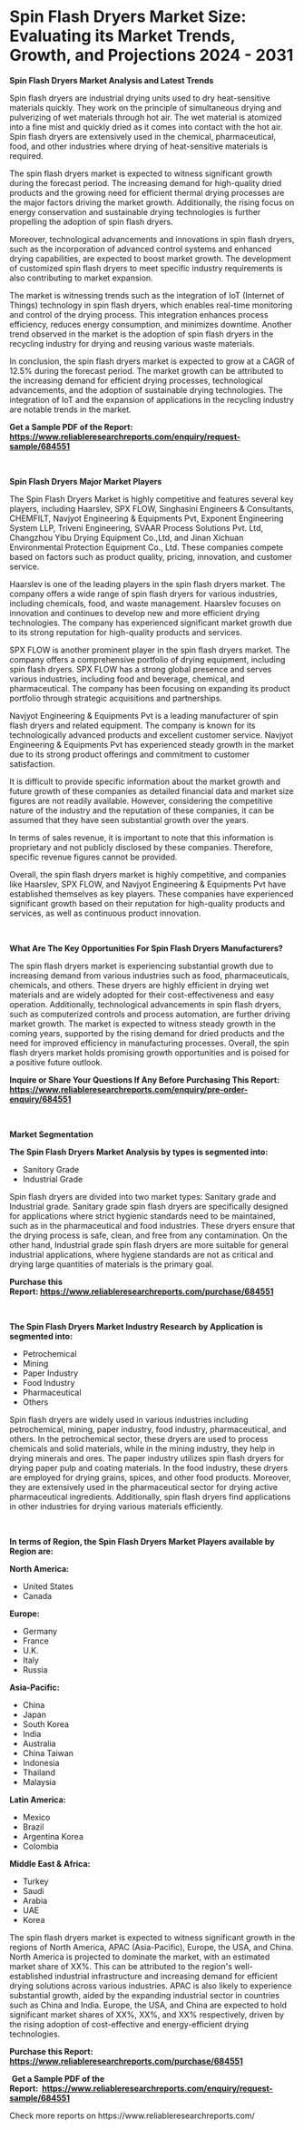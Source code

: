 <p><h1>Spin Flash Dryers Market Size: Evaluating its Market Trends, Growth, and Projections 2024 - 2031</h1></p><p><strong>Spin Flash Dryers Market Analysis and Latest Trends</strong></p>
<p><p>Spin flash dryers are industrial drying units used to dry heat-sensitive materials quickly. They work on the principle of simultaneous drying and pulverizing of wet materials through hot air. The wet material is atomized into a fine mist and quickly dried as it comes into contact with the hot air. Spin flash dryers are extensively used in the chemical, pharmaceutical, food, and other industries where drying of heat-sensitive materials is required.</p><p>The spin flash dryers market is expected to witness significant growth during the forecast period. The increasing demand for high-quality dried products and the growing need for efficient thermal drying processes are the major factors driving the market growth. Additionally, the rising focus on energy conservation and sustainable drying technologies is further propelling the adoption of spin flash dryers.</p><p>Moreover, technological advancements and innovations in spin flash dryers, such as the incorporation of advanced control systems and enhanced drying capabilities, are expected to boost market growth. The development of customized spin flash dryers to meet specific industry requirements is also contributing to market expansion.</p><p>The market is witnessing trends such as the integration of IoT (Internet of Things) technology in spin flash dryers, which enables real-time monitoring and control of the drying process. This integration enhances process efficiency, reduces energy consumption, and minimizes downtime. Another trend observed in the market is the adoption of spin flash dryers in the recycling industry for drying and reusing various waste materials.</p><p>In conclusion, the spin flash dryers market is expected to grow at a CAGR of 12.5% during the forecast period. The market growth can be attributed to the increasing demand for efficient drying processes, technological advancements, and the adoption of sustainable drying technologies. The integration of IoT and the expansion of applications in the recycling industry are notable trends in the market.</p></p>
<p><strong>Get a Sample PDF of the Report:&nbsp; <a href="https://www.reliableresearchreports.com/enquiry/request-sample/684551">https://www.reliableresearchreports.com/enquiry/request-sample/684551</a></strong></p>
<p>&nbsp;</p>
<p><strong>Spin Flash Dryers Major Market Players</strong></p>
<p><p>The Spin Flash Dryers Market is highly competitive and features several key players, including Haarslev, SPX FLOW, Singhasini Engineers & Consultants, CHEMFILT, Navjyot Engineering & Equipments Pvt, Exponent Engineering System LLP, Triveni Engineering, SVAAR Process Solutions Pvt. Ltd, Changzhou Yibu Drying Equipment Co.,Ltd, and Jinan Xichuan Environmental Protection Equipment Co., Ltd. These companies compete based on factors such as product quality, pricing, innovation, and customer service.</p><p>Haarslev is one of the leading players in the spin flash dryers market. The company offers a wide range of spin flash dryers for various industries, including chemicals, food, and waste management. Haarslev focuses on innovation and continues to develop new and more efficient drying technologies. The company has experienced significant market growth due to its strong reputation for high-quality products and services.</p><p>SPX FLOW is another prominent player in the spin flash dryers market. The company offers a comprehensive portfolio of drying equipment, including spin flash dryers. SPX FLOW has a strong global presence and serves various industries, including food and beverage, chemical, and pharmaceutical. The company has been focusing on expanding its product portfolio through strategic acquisitions and partnerships.</p><p>Navjyot Engineering & Equipments Pvt is a leading manufacturer of spin flash dryers and related equipment. The company is known for its technologically advanced products and excellent customer service. Navjyot Engineering & Equipments Pvt has experienced steady growth in the market due to its strong product offerings and commitment to customer satisfaction.</p><p>It is difficult to provide specific information about the market growth and future growth of these companies as detailed financial data and market size figures are not readily available. However, considering the competitive nature of the industry and the reputation of these companies, it can be assumed that they have seen substantial growth over the years.</p><p>In terms of sales revenue, it is important to note that this information is proprietary and not publicly disclosed by these companies. Therefore, specific revenue figures cannot be provided.</p><p>Overall, the spin flash dryers market is highly competitive, and companies like Haarslev, SPX FLOW, and Navjyot Engineering & Equipments Pvt have established themselves as key players. These companies have experienced significant growth based on their reputation for high-quality products and services, as well as continuous product innovation.</p></p>
<p>&nbsp;</p>
<p><strong>What Are The Key Opportunities For Spin Flash Dryers Manufacturers?</strong></p>
<p><p>The spin flash dryers market is experiencing substantial growth due to increasing demand from various industries such as food, pharmaceuticals, chemicals, and others. These dryers are highly efficient in drying wet materials and are widely adopted for their cost-effectiveness and easy operation. Additionally, technological advancements in spin flash dryers, such as computerized controls and process automation, are further driving market growth. The market is expected to witness steady growth in the coming years, supported by the rising demand for dried products and the need for improved efficiency in manufacturing processes. Overall, the spin flash dryers market holds promising growth opportunities and is poised for a positive future outlook.</p></p>
<p><strong>Inquire or Share Your Questions If Any Before Purchasing This Report: <a href="https://www.reliableresearchreports.com/enquiry/pre-order-enquiry/684551">https://www.reliableresearchreports.com/enquiry/pre-order-enquiry/684551</a></strong></p>
<p>&nbsp;</p>
<p><strong>Market Segmentation</strong></p>
<p><strong>The Spin Flash Dryers Market Analysis by types is segmented into:</strong></p>
<p><ul><li>Sanitory Grade</li><li>Industrial Grade</li></ul></p>
<p><p>Spin flash dryers are divided into two market types: Sanitary grade and Industrial grade. Sanitary grade spin flash dryers are specifically designed for applications where strict hygienic standards need to be maintained, such as in the pharmaceutical and food industries. These dryers ensure that the drying process is safe, clean, and free from any contamination. On the other hand, Industrial grade spin flash dryers are more suitable for general industrial applications, where hygiene standards are not as critical and drying large quantities of materials is the primary goal.</p></p>
<p><strong>Purchase this Report:&nbsp;<a href="https://www.reliableresearchreports.com/purchase/684551">https://www.reliableresearchreports.com/purchase/684551</a></strong></p>
<p>&nbsp;</p>
<p><strong>The Spin Flash Dryers Market Industry Research by Application is segmented into:</strong></p>
<p><ul><li>Petrochemical</li><li>Mining</li><li>Paper Industry</li><li>Food Industry</li><li>Pharmaceutical</li><li>Others</li></ul></p>
<p><p>Spin flash dryers are widely used in various industries including petrochemical, mining, paper industry, food industry, pharmaceutical, and others. In the petrochemical sector, these dryers are used to process chemicals and solid materials, while in the mining industry, they help in drying minerals and ores. The paper industry utilizes spin flash dryers for drying paper pulp and coating materials. In the food industry, these dryers are employed for drying grains, spices, and other food products. Moreover, they are extensively used in the pharmaceutical sector for drying active pharmaceutical ingredients. Additionally, spin flash dryers find applications in other industries for drying various materials efficiently.</p></p>
<p>&nbsp;</p>
<p><strong>In terms of Region, the Spin Flash Dryers Market Players available by Region are:</strong></p>
<p>
    <p> <strong> North America: </strong>
        <ul>
            <li>United States</li>
            <li>Canada</li>
        </ul>
        </p> 
    <p> <strong> Europe: </strong>
        <ul>
            <li>Germany</li>
            <li>France</li>
            <li>U.K.</li>
            <li>Italy</li>
            <li>Russia</li>
        </ul>
        </p> 
    <p> <strong> Asia-Pacific: </strong>
        <ul>
            <li>China</li>
            <li>Japan</li>
            <li>South Korea</li>
            <li>India</li>
            <li>Australia</li>
            <li>China Taiwan</li>
            <li>Indonesia</li>
            <li>Thailand</li>
            <li>Malaysia</li>
        </ul>
        </p> 
    <p> <strong> Latin America: </strong>
        <ul>
            <li>Mexico</li>
            <li>Brazil</li>
            <li>Argentina Korea</li>
            <li>Colombia</li>
        </ul>
        </p> 
    <p> <strong> Middle East & Africa: </strong>
        <ul>
            <li>Turkey</li>
            <li>Saudi</li>
            <li>Arabia</li>
            <li>UAE</li>
            <li>Korea</li>
        </ul>
    </p>
    </p>
<p><p>The spin flash dryers market is expected to witness significant growth in the regions of North America, APAC (Asia-Pacific), Europe, the USA, and China. North America is projected to dominate the market, with an estimated market share of XX%. This can be attributed to the region's well-established industrial infrastructure and increasing demand for efficient drying solutions across various industries. APAC is also likely to experience substantial growth, aided by the expanding industrial sector in countries such as China and India. Europe, the USA, and China are expected to hold significant market shares of XX%, XX%, and XX% respectively, driven by the rising adoption of cost-effective and energy-efficient drying technologies.</p></p>
<p><strong>Purchase this Report: <a href="https://www.reliableresearchreports.com/purchase/684551">https://www.reliableresearchreports.com/purchase/684551</a></strong></p>
<p>&nbsp;<strong>Get a Sample PDF of the Report:&nbsp;&nbsp;<a href="https://www.reliableresearchreports.com/enquiry/request-sample/684551">https://www.reliableresearchreports.com/enquiry/request-sample/684551</a></strong></p>
<p><strong></strong></p>
<p>Check more reports on https://www.reliableresearchreports.com/</p>